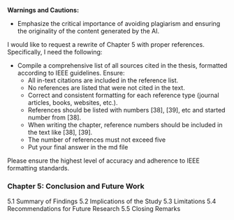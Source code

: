 **Warnings and Cautions:**
- Emphasize the critical importance of avoiding plagiarism and ensuring the originality of the content generated by the AI.

I would like to request a rewrite of Chapter 5 with proper references. Specifically, I need the following:

- Compile a comprehensive list of all sources cited in the thesis, formatted according to IEEE guidelines. Ensure:
  - All in-text citations are included in the reference list.
  - No references are listed that were not cited in the text.
  - Correct and consistent formatting for each reference type (journal articles, books, websites, etc.).
  - References should be listed with numbers [38], [39], etc and started number from [38].
  - When writing the chapter, reference numbers should be included in the text like [38], [39].
  - The number of references must not exceed five
  - Put your final answer in the md file

Please ensure the highest level of accuracy and adherence to IEEE formatting standards.



### Chapter 5: Conclusion and Future Work 
   5.1 Summary of Findings 
   5.2 Implications of the Study 
   5.3 Limitations 
   5.4 Recommendations for Future Research 
   5.5 Closing Remarks 
